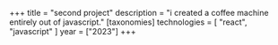 +++
title = "second project"
description = "i created a coffee machine entirely out of javascript."
[taxonomies]
technologies = [
    "react",
    "javascript"
]
year = ["2023"]
+++